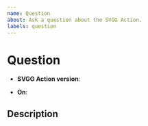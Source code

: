 ```yaml
---
name: Question
about: Ask a question about the SVGO Action.
labels: question
---
```


# Question

<!-- The version of the Action you're using -->
- **SVGO Action version**: <!-- e.g. v3.0.3 -->

<!-- The context in which the Action is running -->
- **On**: <!-- e.g. pull_request -->

## Description

<!--
Describe what your question is and, if possible, why you have this question.

NOTE: if you are asking for a new feature, please submit a feature request.
--->
